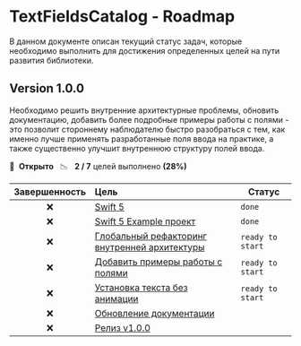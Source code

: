 # TextFieldsCatalog - Roadmap

В данном документе описан текущий статус задач, которые необходимо выполнить для достижения определенных целей на пути развития библиотеки.

## Version 1.0.0

Необходимо решить внутренние архитектурные проблемы, обновить документацию, добавить более подробные примеры работы с полями - это позволит стороннему наблюдателю быстро разобраться с тем, как именно лучше применять разработанные поля ввода на практике, а также существенно улучшит внутреннюю структуру полей ввода.

🚀 &nbsp;**Открыто** &nbsp;&nbsp;📉 &nbsp;&nbsp;**2 / 7** целей выполнено **(28%)**

| Завершенность | Цель | Статус |
| :---: | :--- | --- |
| ❌ | [Swift 5](https://github.com/chausovSurfStudio/TextFieldsCatalog/issues/24) |`done`|
| ❌ | [Swift 5 Example проект](https://github.com/chausovSurfStudio/TextFieldsCatalog/issues/25) |`done`|
| ❌ | [Глобальный рефакторинг внутренней архитектуры](https://github.com/chausovSurfStudio/TextFieldsCatalog/issues/9) |`ready to start`|
| ❌ | [Добавить примеры работы с полями](https://github.com/chausovSurfStudio/TextFieldsCatalog/issues/7) |`ready to start`|
| ❌ | [Установка текста без анимации](https://github.com/chausovSurfStudio/TextFieldsCatalog/issues/26) |`ready to start`|
| ❌ | [Обновление документации](https://github.com/chausovSurfStudio/TextFieldsCatalog/issues/27) | |
| ❌ | [Релиз v1.0.0](https://github.com/chausovSurfStudio/TextFieldsCatalog/issues/28) | |